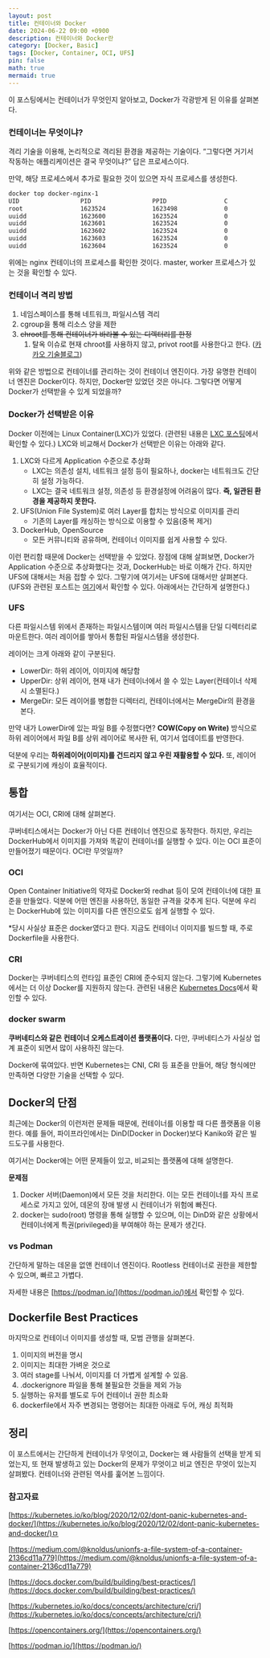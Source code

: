 ```yaml
---
layout: post
title: 컨테이너와 Docker
date: 2024-06-22 09:00 +0900 
description: 컨테이너와 Docker란
category: [Docker, Basic] 
tags: [Docker, Container, OCI, UFS] 
pin: false
math: true
mermaid: true
---
```

이 포스팅에서는 컨테이너가 무엇인지 알아보고, Docker가 각광받게 된 이유를 살펴본다.
<!--more-->


### 컨테이너는 무엇이냐?


격리 기술을 이용해, 논리적으로 격리된 환경을 제공하는 기술이다. “그렇다면 거기서 작동하는 애플리케이션은 결국 무엇이냐?” 답은 프로세스이다.


만약, 해당 프로세스에서 추가로 필요한 것이 있으면 자식 프로세스를 생성한다.


```bash
docker top docker-nginx-1
UID                 PID                 PPID                C                   STIME               TTY                 TIME                CMD
root                1623524             1623498             0                   03:40               ?                   00:00:00            nginx: master process nginx -g daemon off;
uuidd               1623600             1623524             0                   03:40               ?                   00:00:00            nginx: worker process
uuidd               1623601             1623524             0                   03:40               ?                   00:00:00            nginx: worker process
uuidd               1623602             1623524             0                   03:40               ?                   00:00:00            nginx: worker process
uuidd               1623603             1623524             0                   03:40               ?                   00:00:00            nginx: worker process
uuidd               1623604             1623524             0                   03:40               ?                   00:00:00            nginx: worker process
```


위에는 nginx 컨테이너의 프로세스를 확인한 것이다. master, worker 프로세스가 있는 것을 확인할 수 있다.


### 컨테이너 격리 방법

1. 네임스페이스를 통해 네트워크, 파일시스템 격리
2. cgroup을 통해 리소스 양을 제한
3. ~~chroot를 통해 컨테이너가 바라볼 수 있는 디렉터리를 한정~~
	1. 탈옥 이슈로 현재 chroot를 사용하지 않고, privot root를 사용한다고 한다. ([카카오 기술블로그](https://tech.kakaoenterprise.com/171))

위와 같은 방법으로 컨테이너를 관리하는 것이 컨테이너 엔진이다. 가장 유명한 컨테이너 엔진은 Docker이다. 하지만, Docker만 있었던 것은 아니다. 그렇다면 어떻게 Docker가 선택받을 수 있게 되었을까?


### Docker가 선택받은 이유


Docker 이전에는 Linux Container(LXC)가 있었다. (관련된 내용은 [LXC 포스팅](https://www.handongbee.com/posts/LXC(Linux-Container)/)에서 확인할 수 있다.) LXC와 비교해서 Docker가 선택받은 이유는 아래와 같다.

1. LXC와 다르게 Application 수준으로 추상화
	- LXC는 의존성 설치, 네트워크 설정 등이 필요하나, docker는 네트워크도 간단히 설정 가능하다.
	- LXC는 결국 네트워크 설정, 의존성 등 환경설정에 어려움이 많다. **즉, 일관된 환경을 제공하지 못한다.**
2. UFS(Union File System)로 여러 Layer를 합치는 방식으로 이미지를 관리
	- 기존의 Layer를 캐싱하는 방식으로 이용할 수 있음(중복 제거)
3. DockerHub, OpenSource
	- 모든 커뮤니티와 공유하며, 컨테이너 이미지를 쉽게 사용할 수 있다.

이런 편리함 때문에 Docker는 선택받을 수 있었다.  장점에 대해 살펴보면, Docker가 Application 수준으로 추상화했다는 것과, DockerHub는 바로 이해가 간다. 하지만 UFS에 대해서는 처음 접할 수 있다. 그렇기에 여기서는 UFS에 대해서만 살펴본다. (UFS와 관련된 포스트는 [여기](https://www.handongbee.com/posts/Docker-Storage/)에서 확인할 수 있다. 아래에서는 간단하게 설명한다.)


### UFS


다른 파일시스템 위에서 존재하는 파일시스템이며 여러 파일시스템을 단일 디렉터리로 마운트한다. 여러 레이어를 쌓아서 통합된 파일시스템을 생성한다. 


레이어는 크게 아래와 같이 구분된다.

- LowerDir: 하위 레이어, 이미지에 해당함
- UpperDir: 상위 레이어, 현재 내가 컨테이너에서 쓸 수 있는 Layer(컨테이너 삭제 시 소멸된다.)
- MergeDir: 모든 레이어를 병합한 디렉터리, 컨테이너에서는 MergeDir의 환경을 본다.

만약 내가 LowerDir에 있는 파일 B를 수정했다면? **COW(Copy on Write)** 방식으로 하위 레이어에서 파일 B를 상위 레이어로 복사한 뒤, 여기서 업데이트를 반영한다.


덕분에 우리는 **하위레이어(이미지)를 건드리지 않고 우린 재활용할 수 있다.** 또, 레이어로 구분되기에 캐싱이 효율적이다.


## 통합


여기서는 OCI, CRI에 대해 살펴본다. 


쿠버네티스에서는 Docker가 아닌 다른 컨테이너 엔진으로 동작한다. 하지만, 우리는 DockerHub에서 이미지를 가져와 똑같이 컨테이너를 실행할 수 있다. 이는 OCI 표준이 만들어졌기 때문이다. OCI란 무엇일까?


### OCI


Open Container Initiative의 약자로 Docker와 redhat 등이 모여 컨테이너에 대한 표준을 만들었다. 덕분에 어떤 엔진을 사용하던, 동일한 규격을 갖추게 된다. 덕분에 우리는 DockerHub에 있는 이미지를 다른 엔진으로도 쉽게 실행할 수 있다. 


*당시 사실상 표준은 docker였다고 한다. 지금도 컨테이너 이미지를 빌드할 때, 주로 Dockerfile을 사용한다.


### CRI


Docker는 쿠버네티스의 런타임 표준인 CRI에 준수되지 않는다. 그렇기에 Kubernetes에서는 더 이상 Docker를 지원하지 않는다. 관련된 내용은 [Kubernetes Docs](https://kubernetes.io/ko/blog/2020/12/02/dont-panic-kubernetes-and-docker/)에서 확인할 수 있다.


### docker swarm


**쿠버네티스와 같은 컨테이너 오케스트레이션 플랫폼이다.** 다만, 쿠버네티스가 사실상 업계 표준이 되면서 많이 사용하진 않는다.


Docker에 묶여있다. 반면 Kubernetes는 CNI, CRI 등 표준을 만들어, 해당 형식에만 만족하면 다양한 기술을 선택할 수 있다.


## Docker의 단점


최근에는 Docker의 이런저런 문제들 때문에, 컨테이너를 이용할 때 다른 플랫폼을 이용한다. 예를 들어, 파이프라인에서는 DinD(Docker in Docker)보다 Kaniko와 같은 빌드도구를 사용한다.


여기서는 Docker에는 어떤 문제들이 있고, 비교되는 플랫폼에 대해 설명한다.


**문제점**

1. Docker 서버(Daemon)에서 모든 것을 처리한다. 이는 모든 컨테이너를 자식 프로세스로 가지고 있어, 데몬의 장애 발생 시 컨테이너가 위험에 빠진다.
2. docker는 sudo(root) 명령을 통해 실행할 수 있으며, 이는 DinD와 같은 상황에서 컨테이너에게 특권(privileged)을 부여해야 하는 문제가 생긴다.

### vs Podman 


간단하게 말하는 데몬을 없앤 컨테이너 엔진이다. Rootless 컨테이너로 권한을 제한할 수 있으며, 빠르고 가볍다.


자세한 내용은 [https://podman.io/](https://podman.io/)에서 확인할 수 있다.


## Dockerfile Best Practices


마지막으로 컨테이너 이미지를 생성할 때, 모범 관행을 살펴본다.

1. 이미지의 버전을 명시
2. 이미지는 최대한 가벼운 것으로
3. 여러 stage를 나눠서, 이미지를 더 가볍게 설계할 수 있음.
4. .dockerignore 파일을 통해 불필요한 것들을 제외 가능
5. 실행하는 유저를 별도로 두어 컨테이너 권한 최소화
6. dockerfile에서 자주 변경되는 명령어는 최대한 아래로 두어, 캐싱 최적화

## 정리


이 포스트에서는 간단하게 컨테이너가 무엇이고, Docker는 왜 사람들의 선택을 받게 되었는지, 또 현재 발생하고 있는 Docker의 문제가 무엇이고 비교 엔진은 무엇이 있는지 살펴봤다. 컨테이너와 관련된 역사를 훑어본 느낌이다. 


### 참고자료


[https://kubernetes.io/ko/blog/2020/12/02/dont-panic-kubernetes-and-docker/](https://kubernetes.io/ko/blog/2020/12/02/dont-panic-kubernetes-and-docker/)ㅁ


[https://medium.com/@knoldus/unionfs-a-file-system-of-a-container-2136cd11a779](https://medium.com/@knoldus/unionfs-a-file-system-of-a-container-2136cd11a779)


[https://docs.docker.com/build/building/best-practices/](https://docs.docker.com/build/building/best-practices/)


[https://kubernetes.io/ko/docs/concepts/architecture/cri/](https://kubernetes.io/ko/docs/concepts/architecture/cri/)


[https://opencontainers.org/](https://opencontainers.org/)


[https://podman.io/](https://podman.io/)


